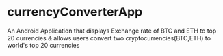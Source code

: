# currencyConverterApp
An Android Application that displays Exchange rate of BTC and ETH to top 20 currencies & allows users convert two cryptocurrencies(BTC,ETH) to world's top 20 currencies
